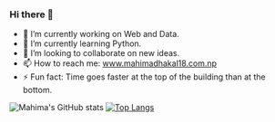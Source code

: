 ### Hi there 👋


- 🔭 I’m currently working on Web and Data.
- 🌱 I’m currently learning Python.
- 👯 I’m looking to collaborate on new ideas.
- 📫 How to reach me: www.mahimadhakal18.com.np
- ⚡ Fun fact: Time goes faster at the top of the building than at the bottom.


![Mahima's GitHub stats](https://github-readme-stats.vercel.app/api?username=dhakalmahima188&show_icons=true&theme=radical&count_private=true)
[![Top Langs](https://github-readme-stats.vercel.app/api/top-langs/?username=dhakalmahima188&show_icons=true&theme=radical&count_private=true)](https://github.com/dhakalmahima188/github-readme-stats)




